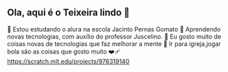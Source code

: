 ## Ola, aqui é o Teixeira lindo 👋
💙
Estou estudando o alura na escola Jacinto Pernas Gomato
🤜
Aprendendo novas tecnologias, com auxílio do professor Juscelino.
🤍
Eu gosto muito de coisas novas de tecnologias que faz melhorar a mente
🤕
Ir para igreja,jogar bola são as coisas que gosto muito
❤️‍🩹
https://scratch.mit.edu/projects/976319140
